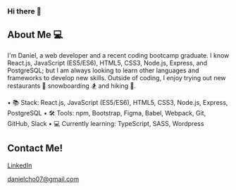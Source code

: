 ### Hi there 👋

## About Me :computer:

I'm Daniel, a web developer and a recent coding bootcamp graduate. I know React.js, JavaScript (ES5/ES6), HTML5, CSS3, Node.js, Express, and PostgreSQL; but I am always looking to learn other languages and frameworks to develop new skills.  Outside of coding, I enjoy trying out new restaurants :fork_and_knife: snowboarding :snowboarder: and hiking 🥾.

• :books: Stack: React.js, JavaScript (ES5/ES6), HTML5, CSS3, Node.js, Express, PostgreSQL
• 🛠 Tools: npm, Bootstrap, Figma, Babel, Webpack, Git, GitHub, Slack
• 💻 Currently learning: TypeScript, SASS, Wordpress

## Contact Me!

[LinkedIn](https://www.linkedin.com/in/daniel-cho1/)

[danielcho07@gmail.com](danielcho07@gmail.com)
